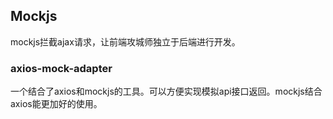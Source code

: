 ## Mockjs
mockjs拦截ajax请求，让前端攻城师独立于后端进行开发。

### axios-mock-adapter
一个结合了axios和mockjs的工具。可以方便实现模拟api接口返回。mockjs结合axios能更加好的使用。

